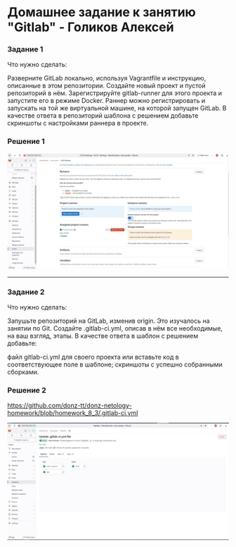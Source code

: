 # Домашнее задание к занятию "Gitlab" - Голиков Алексей

### Задание 1

Что нужно сделать:

Разверните GitLab локально, используя Vagrantfile и инструкцию, описанные в этом репозитории.
Создайте новый проект и пустой репозиторий в нём.
Зарегистрируйте gitlab-runner для этого проекта и запустите его в режиме Docker. Раннер можно регистрировать и запускать на той же виртуальной машине, на которой запущен GitLab.
В качестве ответа в репозиторий шаблона с решением добавьте скриншоты с настройками раннера в проекте.

### Решение 1

![Задание 1](https://github.com/donz-tt/donz-netology-homework/blob/homework_8_3/img/HW-7.7-1.1.jpg)

---

### Задание 2

Что нужно сделать:

Запушьте репозиторий на GitLab, изменив origin. Это изучалось на занятии по Git.
Создайте .gitlab-ci.yml, описав в нём все необходимые, на ваш взгляд, этапы.
В качестве ответа в шаблон с решением добавьте:

файл gitlab-ci.yml для своего проекта или вставьте код в соответствующее поле в шаблоне;
скриншоты с успешно собранными сборками.

### Решение 2

https://github.com/donz-tt/donz-netology-homework/blob/homework_8_3/.gitlab-ci.yml

![Задание 1](https://github.com/donz-tt/donz-netology-homework/blob/homework_8_3/img/HW-7.7-2.1.jpg)

